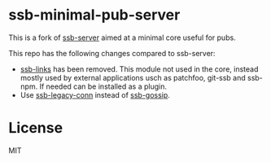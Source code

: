 # ssb-minimal-pub-server

This is a fork of [ssb-server](https://github.com/ssbc/ssb-server) aimed at a minimal core useful for pubs.

This repo has the following changes compared to ssb-server:
 - [ssb-links](https://github.com/ssbc/ssb-links) has been
   removed. This module not used in the core, instead mostly used by
   external applications usch as patchfoo, git-ssb and ssb-npm. If
   needed can be installed as a plugin.
 - Use [ssb-legacy-conn](https://github.com/staltz/ssb-legacy-conn)
   instead of [ssb-gossip](https://github.com/ssbc/ssb-gossip).

# License

MIT


